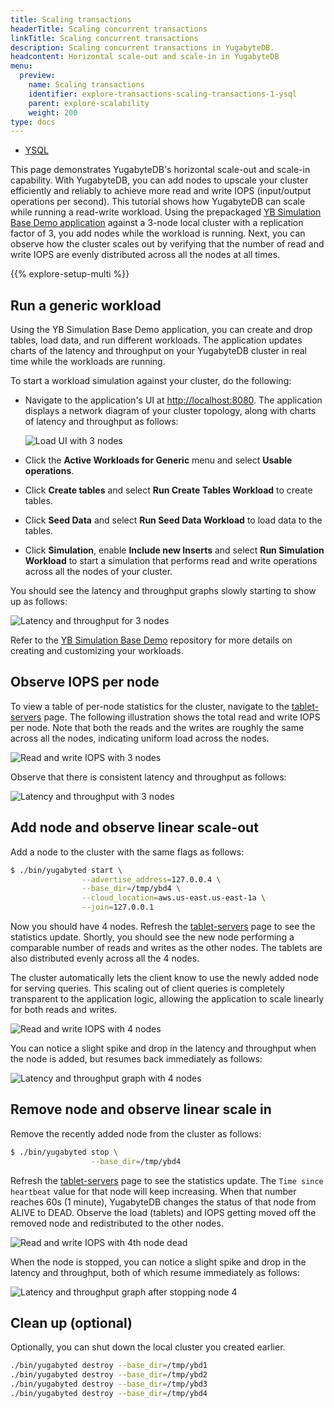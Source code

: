 ```yaml
---
title: Scaling transactions
headerTitle: Scaling concurrent transactions
linkTitle: Scaling concurrent transactions
description: Scaling concurrent transactions in YugabyteDB.
headcontent: Horizontal scale-out and scale-in in YugabyteDB
menu:
  preview:
    name: Scaling transactions
    identifier: explore-transactions-scaling-transactions-1-ysql
    parent: explore-scalability
    weight: 200
type: docs
---
```


<ul class="nav nav-tabs-alt nav-tabs-yb">

  <li >
    <a href="../scaling-transactions/" class="nav-link active">
      <i class="icon-postgres" aria-hidden="true"></i>
      YSQL
    </a>
  </li>
<!--
  <li >
    <a href="../scaling-transactions-ycql/" class="nav-link">
      <i class="icon-cassandra" aria-hidden="true"></i>
      YCQL
    </a>
  </li>
-->
</ul>

This page demonstrates YugabyteDB's horizontal scale-out and scale-in capability. With YugabyteDB, you can add nodes to upscale your cluster efficiently and reliably to achieve more read and write IOPS (input/output operations per second). This tutorial shows how YugabyteDB can scale while running a read-write workload. Using the prepackaged [YB Simulation Base Demo application](https://github.com/yugabyte/yb-simulation-base-demo-app) against a 3-node local cluster with a replication factor of 3, you add nodes while the workload is running. Next, you can observe how the cluster scales out by verifying that the number of read and write IOPS are evenly distributed across all the nodes at all times.

{{% explore-setup-multi %}}

## Run a generic workload

Using the YB Simulation Base Demo application, you can create and drop tables, load data, and run different workloads. The application updates charts of the latency and throughput on your YugabyteDB cluster in real time while the workloads are running.

To start a workload simulation against your cluster, do the following:

- Navigate to the application's UI at <http://localhost:8080>. The application displays a network diagram of your cluster topology, along with charts of latency and throughput as follows:

    ![Load UI with 3 nodes](/images/ce/load-app-ui.png)

- Click the **Active Workloads for Generic** menu and select **Usable operations**.
- Click **Create tables** and select **Run Create Tables Workload** to create tables.
- Click **Seed Data** and select **Run Seed Data Workload** to load data to the tables.
- Click **Simulation**, enable **Include new Inserts** and select **Run Simulation Workload** to start a simulation that performs read and write operations across all the nodes of your cluster.

You should see the latency and throughput graphs slowly starting to show up as follows:

![Latency and throughput for 3 nodes](/images/ce/simulation-graph.png)

Refer to the [YB Simulation Base Demo](https://github.com/yugabyte/yb-simulation-base-demo-app) repository for more details on creating and customizing your workloads.

## Observe IOPS per node

To view a table of per-node statistics for the cluster, navigate to the [tablet-servers](http://127.0.0.1:7000/tablet-servers) page. The following illustration shows the total read and write IOPS per node. Note that both the reads and the writes are roughly the same across all the nodes, indicating uniform load across the nodes.

![Read and write IOPS with 3 nodes](/images/ce/transactions_observe1.png)

Observe that there is consistent latency and throughput as follows:

![Latency and throughput with 3 nodes](/images/ce/simulation-graph.png)

## Add node and observe linear scale-out

Add a node to the cluster with the same flags as follows:

```sh
$ ./bin/yugabyted start \
                --advertise_address=127.0.0.4 \
                --base_dir=/tmp/ybd4 \
                --cloud_location=aws.us-east.us-east-1a \
                --join=127.0.0.1
```

Now you should have 4 nodes. Refresh the [tablet-servers](http://127.0.0.1:7000/tablet-servers) page to see the statistics update. Shortly, you should see the new node performing a comparable number of reads and writes as the other nodes. The tablets are also distributed evenly across all the 4 nodes.

The cluster automatically lets the client know to use the newly added node for serving queries. This scaling out of client queries is completely transparent to the application logic, allowing the application to scale linearly for both reads and writes.

<!-- ![Read and write IOPS with 4 nodes - Rebalancing in progress](/images/ce/transactions_newnode_adding_observe.png) -->

![Read and write IOPS with 4 nodes](/images/ce/add-node-ybtserver.png)

You can notice a slight spike and drop in the latency and throughput when the node is added, but resumes back immediately as follows:

![Latency and throughput graph with 4 nodes](/images/ce/add-node-graph.png)

## Remove node and observe linear scale in

Remove the recently added node from the cluster as follows:

```sh
$ ./bin/yugabyted stop \
                  --base_dir=/tmp/ybd4
```

Refresh the [tablet-servers](http://127.0.0.1:7000/tablet-servers) page to see the statistics update. The `Time since heartbeat` value for that node will keep increasing. When that number reaches 60s (1 minute), YugabyteDB changes the status of that node from ALIVE to DEAD. Observe the load (tablets) and IOPS getting moved off the removed node and redistributed to the other nodes.

<!-- ![Read and write IOPS with 4th node dead](/images/ce/transactions_deleting_observe.png) -->

<!-- ![Read and write IOPS with 4th node removed](/images/ce/transactions_deleted_observe.png) -->

![Read and write IOPS with 4th node dead](/images/ce/stop-node-ybtserver.png)

When the node is stopped, you can notice a slight spike and drop in the latency and throughput, both of which resume immediately as follows:

![Latency and throughput graph after stopping node 4](/images/ce/stop-node-graph.png)

## Clean up (optional)

Optionally, you can shut down the local cluster you created earlier.

```sh
./bin/yugabyted destroy --base_dir=/tmp/ybd1
./bin/yugabyted destroy --base_dir=/tmp/ybd2
./bin/yugabyted destroy --base_dir=/tmp/ybd3
./bin/yugabyted destroy --base_dir=/tmp/ybd4
```
